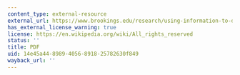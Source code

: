 ```yaml
---
content_type: external-resource
external_url: https://www.brookings.edu/research/using-information-to-drive-change-new-ways-of-moving-markets/
has_external_license_warning: true
license: https://en.wikipedia.org/wiki/All_rights_reserved
status: ''
title: PDF
uid: 14e45a44-8989-4056-8918-25782630f849
wayback_url: ''
---
```

